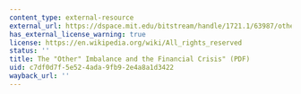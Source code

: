 ```yaml
---
content_type: external-resource
external_url: https://dspace.mit.edu/bitstream/handle/1721.1/63987/otherimbalancefi00caba.pdf?sequence=1
has_external_license_warning: true
license: https://en.wikipedia.org/wiki/All_rights_reserved
status: ''
title: The "Other" Imbalance and the Financial Crisis" (PDF)
uid: c7df0d7f-5e52-4ada-9fb9-2e4a8a1d3422
wayback_url: ''
---
```


